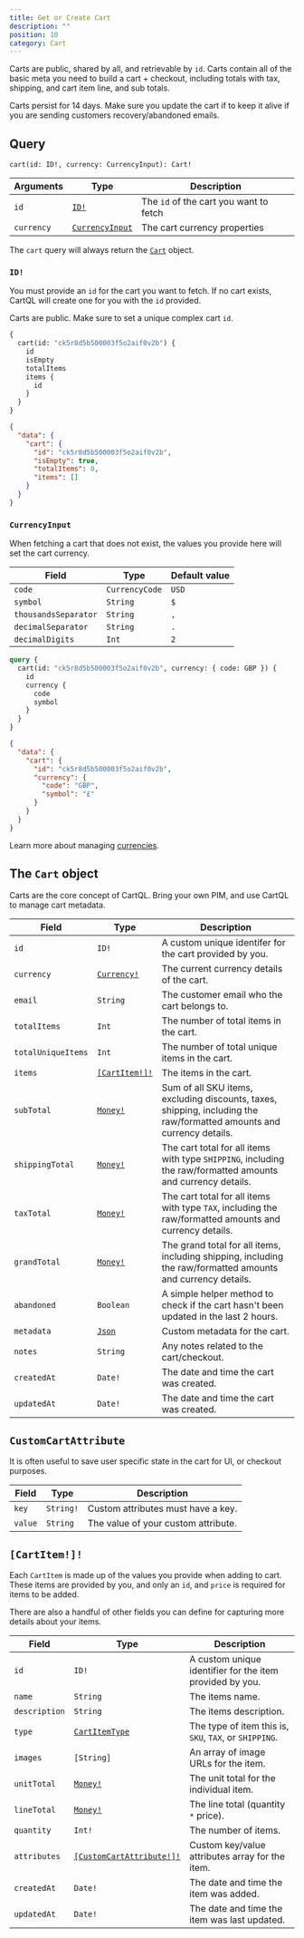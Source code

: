 ```yaml
---
title: Get or Create Cart
description: ""
position: 10
category: Cart
---
```


Carts are public, shared by all, and retrievable by `id`. Carts contain all of the basic meta you need to build a cart + checkout, including totals with tax, shipping, and cart item line, and sub totals.

<alert type="info">

Carts persist for 14 days. Make sure you update the cart if to keep it alive if you are sending customers recovery/abandoned emails.

</alert>

## Query

`cart(id: ID!, currency: CurrencyInput): Cart!`

| Arguments  | Type                              | Description                            |
| ---------- | --------------------------------- | -------------------------------------- |
| `id`       | [`ID!`](#id)                      | The `id` of the cart you want to fetch |
| `currency` | [`CurrencyInput`](#currencyinput) | The cart currency properties           |

The `cart` query will always return the [`Cart`](/graphql-types#cart) object.

### `ID!`

You must provide an `id` for the cart you want to fetch. If no cart exists, CartQL will create one for you with the `id` provided.

<alert type="warning">

Carts are public. Make sure to set a unique complex cart `id`.

</alert>

<code-group>
  <code-block label="Request" active>

```graphql
{
  cart(id: "ck5r8d5b500003f5o2aif0v2b") {
    id
    isEmpty
    totalItems
    items {
      id
    }
  }
}
```

  </code-block>
  <code-block label="Response">

```json
{
  "data": {
    "cart": {
      "id": "ck5r8d5b500003f5o2aif0v2b",
      "isEmpty": true,
      "totalItems": 0,
      "items": []
    }
  }
}
```

  </code-block>
</code-group>

### `CurrencyInput`

When fetching a cart that does not exist, the values you provide here will set the cart currency.

| Field                | Type           | Default value |
| -------------------- | -------------- | ------------- |
| `code`               | `CurrencyCode` | `USD`         |
| `symbol`             | `String`       | `$`           |
| `thousandsSeparator` | `String`       | `,`           |
| `decimalSeparator`   | `String`       | `.`           |
| `decimalDigits`      | `Int`          | `2`           |

<code-group>
  <code-block label="Request" active>

```graphql
query {
  cart(id: "ck5r8d5b500003f5o2aif0v2b", currency: { code: GBP }) {
    id
    currency {
      code
      symbol
    }
  }
}
```

  </code-block>
  <code-block label="Response">

```json
{
  "data": {
    "cart": {
      "id": "ck5r8d5b500003f5o2aif0v2b",
      "currency": {
        "code": "GBP",
        "symbol": "£"
      }
    }
  }
}
```

  </code-block>
</code-group>

Learn more about managing [currencies](/currency).

## The `Cart` object

Carts are the core concept of CartQL. Bring your own PIM, and use CartQL to manage cart metadata.

| Field              | Type                              | Description                                                                                                           |
| ------------------ | --------------------------------- | --------------------------------------------------------------------------------------------------------------------- |
| `id`               | `ID!`                             | A custom unique identifer for the cart provided by you.                                                               |
| `currency`         | [`Currency!`](/currency#currency) | The current currency details of the cart.                                                                             |
| `email`            | `String`                          | The customer email who the cart belongs to.                                                                           |
| `totalItems`       | `Int`                             | The number of total items in the cart.                                                                                |
| `totalUniqueItems` | `Int`                             | The number of total unique items in the cart.                                                                         |
| `items`            | [`[CartItem!]!`](#cartitem)       | The items in the cart.                                                                                                |
| `subTotal`         | [`Money!`](/currency#money)       | Sum of all SKU items, excluding discounts, taxes, shipping, including the raw/formatted amounts and currency details. |
| `shippingTotal`    | [`Money!`](/currency#money)       | The cart total for all items with type `SHIPPING`, including the raw/formatted amounts and currency details.          |
| `taxTotal`         | [`Money!`](/currency#money)       | The cart total for all items with type `TAX`, including the raw/formatted amounts and currency details.               |
| `grandTotal`       | [`Money!`](/currency#money)       | The grand total for all items, including shipping, including the raw/formatted amounts and currency details.          |  | `isEmpty` | `Boolean` | A simple helper method to check if the cart is empty. |
| `abandoned`        | `Boolean`                         | A simple helper method to check if the cart hasn't been updated in the last 2 hours.                                  |
| `metadata`         | [`Json`](/metadata)               | Custom metadata for the cart.                                                                                         |
| `notes`            | `String`                          | Any notes related to the cart/checkout.                                                                               |
| `createdAt`        | `Date!`                           | The date and time the cart was created.                                                                               |
| `updatedAt`        | `Date!`                           | The date and time the cart was created.                                                                               |

## `CustomCartAttribute`

It is often useful to save user specific state in the cart for UI, or checkout purposes.

| Field   | Type      | Description                         |
| ------- | --------- | ----------------------------------- |
| `key`   | `String!` | Custom attributes must have a key.  |
| `value` | `String`  | The value of your custom attribute. |

## `[CartItem!]!`

Each `CartItem` is made up of the values you provide when adding to cart. These items are provided by you, and only an `id`, and `price` is required for items to be added.

There are also a handful of other fields you can define for capturing more details about your items.

| Field         | Type                                               | Description                                              |
| ------------- | -------------------------------------------------- | -------------------------------------------------------- |
| `id`          | `ID!`                                              | A custom unique identifier for the item provided by you. |
| `name`        | `String`                                           | The items name.                                          |
| `description` | `String`                                           | The items description.                                   |
| `type`        | [`CartItemType`](/add-cart-item#cartitemtype--sku) | The type of item this is, `SKU`, `TAX`, or `SHIPPING`.   |
| `images`      | `[String]`                                         | An array of image URLs for the item.                     |
| `unitTotal`   | [`Money!`](/currency#money)                        | The unit total for the individual item.                  |
| `lineTotal`   | [`Money!`](/currency#money)                        | The line total (quantity `*` price).                     |
| `quantity`    | `Int!`                                             | The number of items.                                     |
| `attributes`  | [`[CustomCartAttribute!]!`](#customcartattribute)  | Custom key/value attributes array for the item.          |
| `createdAt`   | `Date!`                                            | The date and time the item was added.                    |
| `updatedAt`   | `Date!`                                            | The date and time the item was last updated.             |
